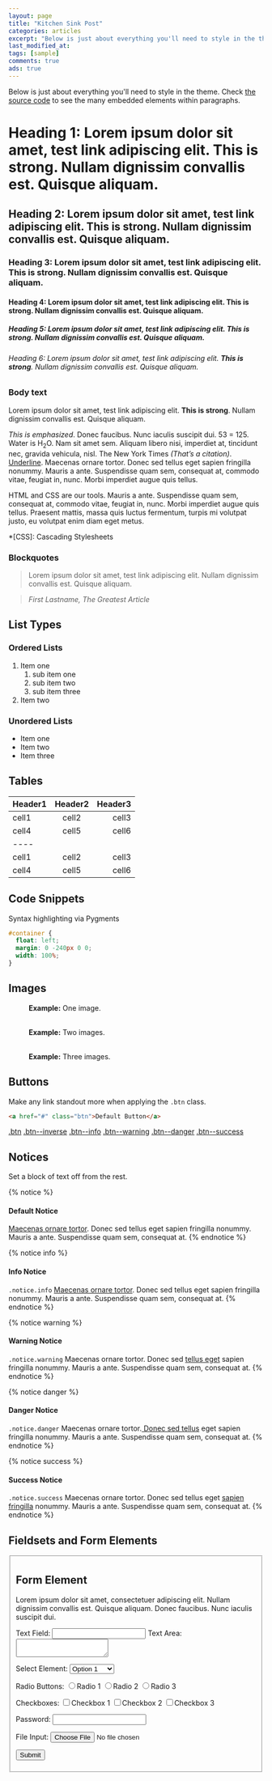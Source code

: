 ```yaml
---
layout: page
title: "Kitchen Sink Post"
categories: articles
excerpt: "Below is just about everything you'll need to style in the theme."
last_modified_at: 
tags: [sample]
comments: true
ads: true
---
```


Below is just about everything you'll need to style in the theme. Check [the source code](https://github.com/mmistakes/made-mistakes-jekyll) to see the many embedded elements within paragraphs.

# Heading 1: Lorem ipsum dolor sit amet, test link adipiscing elit. **This is strong**. Nullam dignissim convallis est. Quisque aliquam.

## Heading 2: Lorem ipsum dolor sit amet, test link adipiscing elit. **This is strong**. Nullam dignissim convallis est. Quisque aliquam.

### Heading 3: Lorem ipsum dolor sit amet, test link adipiscing elit. **This is strong**. Nullam dignissim convallis est. Quisque aliquam.

#### Heading 4: Lorem ipsum dolor sit amet, test link adipiscing elit. **This is strong**. Nullam dignissim convallis est. Quisque aliquam.

##### Heading 5: Lorem ipsum dolor sit amet, test link adipiscing elit. **This is strong**. Nullam dignissim convallis est. Quisque aliquam.

###### Heading 6: Lorem ipsum dolor sit amet, test link adipiscing elit. **This is strong**. Nullam dignissim convallis est. Quisque aliquam.

### Body text

Lorem ipsum dolor sit amet, test link adipiscing elit. **This is strong**. Nullam dignissim convallis est. Quisque aliquam.

*This is emphasized*. Donec faucibus. Nunc iaculis suscipit dui. 53 = 125. Water is H<sub>2</sub>O. Nam sit amet sem. Aliquam libero nisi, imperdiet at, tincidunt nec, gravida vehicula, nisl. The New York Times <cite>(That’s a citation)</cite>. <u>Underline</u>. Maecenas ornare tortor. Donec sed tellus eget sapien fringilla nonummy. Mauris a ante. Suspendisse quam sem, consequat at, commodo vitae, feugiat in, nunc. Morbi imperdiet augue quis tellus.

HTML and CSS are our tools. Mauris a ante. Suspendisse quam sem, consequat at, commodo vitae, feugiat in, nunc. Morbi imperdiet augue quis tellus. Praesent mattis, massa quis luctus fermentum, turpis mi volutpat justo, eu volutpat enim diam eget metus.

*[CSS]: Cascading Stylesheets

### Blockquotes

> Lorem ipsum dolor sit amet, test link adipiscing elit. Nullam dignissim convallis est. Quisque aliquam.

> <cite>First Lastname, *The Greatest Article*</cite>

## List Types

### Ordered Lists

1. Item one
   1. sub item one
   2. sub item two
   3. sub item three
2. Item two

### Unordered Lists

* Item one
* Item two
* Item three

## Tables

| Header1 | Header2 | Header3 |
|:--------|:-------:|--------:|
| cell1   | cell2   | cell3   |
| cell4   | cell5   | cell6   |
|----
| cell1   | cell2   | cell3   |
| cell4   | cell5   | cell6   |

## Code Snippets

Syntax highlighting via Pygments

```css
#container {
  float: left;  
  margin: 0 -240px 0 0;  
  width: 100%;
}
```

## Images

<figure>
  <img src="http://placehold.it/900x400.gif" alt="">
  <figcaption><strong>Example:</strong> One image.</figcaption>
</figure>

<figure class="half">
  <img src="http://placehold.it/900x400.gif" alt="">
  <img src="http://placehold.it/900x400.gif" alt="">
  <figcaption><strong>Example:</strong> Two images.</figcaption>
</figure>

<figure class="third">
  <img src="http://placehold.it/900x400.gif" alt="">
  <img src="http://placehold.it/900x400.gif" alt="">
  <img src="http://placehold.it/900x400.gif" alt="">
  <figcaption><strong>Example:</strong> Three images.</figcaption>
</figure>

## Buttons

Make any link standout more when applying the `.btn` class.

```html
<a href="#" class="btn">Default Button</a>
```

<a href="#" class="btn">.btn</a>
<a href="#" class="btn btn--inverse">.btn--inverse</a>
<a href="#" class="btn btn--info">.btn--info</a>
<a href="#" class="btn btn--warning">.btn--warning</a>
<a href="#" class="btn btn--danger">.btn--danger</a>
<a href="#" class="btn btn--success">.btn--success</a>

## Notices

Set a block of text off from the rest.

{% notice %}
#### Default Notice
[Maecenas ornare tortor](). Donec sed tellus eget sapien fringilla nonummy. Mauris a ante. Suspendisse quam sem, consequat at.
{% endnotice %}

{% notice info %}
#### Info Notice
`.notice.info` [Maecenas ornare tortor](). Donec sed tellus eget sapien fringilla nonummy. Mauris a ante. Suspendisse quam sem, consequat at.
{% endnotice %}

{% notice warning %}
#### Warning Notice
`.notice.warning` Maecenas ornare tortor. Donec sed [tellus eget]() sapien fringilla nonummy. Mauris a ante. Suspendisse quam sem, consequat at.
{% endnotice %}

{% notice danger %}
#### Danger Notice
`.notice.danger` Maecenas ornare tortor.[ Donec sed tellus]() eget sapien fringilla nonummy. Mauris a ante. Suspendisse quam sem, consequat at.
{% endnotice %}

{% notice success %}
#### Success Notice
`.notice.success` Maecenas ornare tortor. Donec sed tellus eget [sapien fringilla]() nonummy. Mauris a ante. Suspendisse quam sem, consequat at.
{% endnotice %}

## Fieldsets and Form Elements

<fieldset>
  <form>
    <h2>Form Element</h2>
    <p>Lorem ipsum dolor sit amet, consectetuer adipiscing elit. Nullam dignissim convallis est. Quisque aliquam. Donec faucibus. Nunc iaculis suscipit dui.</p>
    <label for="text_field">Text Field:</label>
    <input type="text" id="text_field" />
    <label for="text_area">Text Area:</label>
    <textarea id="text_area"></textarea>
    <p>
      <label for="select_element">Select Element:</label>
      <select name="select_element">
        <optgroup label="Option Group 1">
          <option value="1">Option 1</option>
          <option value="2">Option 2</option>
          <option value="3">Option 3</option>
        </optgroup>
        <optgroup label="Option Group 2">
          <option value="1">Option 1</option>
          <option value="2">Option 2</option>
          <option value="3">Option 3</option>
        </optgroup>
      </select>
    </p>
    <p>
      <label for="radio_buttons">Radio Buttons:</label>
      <label><input type="radio" class="radio" name="radio_button" value="radio_1" />Radio 1</label>
      <label><input type="radio" class="radio" name="radio_button" value="radio_2" />Radio 2</label>
      <label><input type="radio" class="radio" name="radio_button" value="radio_3" />Radio 3</label>
    </p>
    <p>
      <label for="checkboxes">Checkboxes:</label>
      <label><input type="checkbox" class="checkbox" name="checkboxes" value="check_1" />Checkbox 1</label>
      <label><input type="checkbox" class="checkbox" name="checkboxes" value="check_2" />Checkbox 2</label>
      <label><input type="checkbox" class="checkbox" name="checkboxes" value="check_3" />Checkbox 3</label>
    </p>
    <p>
      <label for="password">Password:</label>
      <input type="password" class="password" name="password" />
    </p>
    <p>
      <label for="file">File Input:</label>
      <input type="file" class="file" name="file" />
    </p>
    <p>
      <input class="btn" type="submit" value="Submit" />
    </p>
  </form>
</fieldset>

